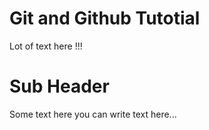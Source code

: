 # Git and Github Tutotial

Lot of text here !!!

# Sub Header 

Some text here you can write text here...
